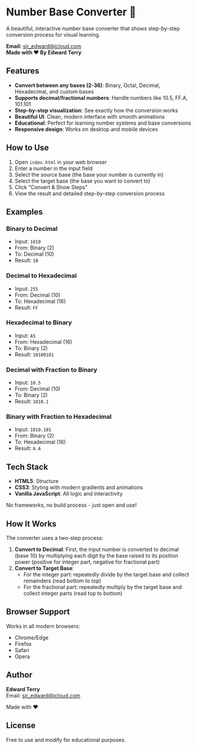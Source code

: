 # Number Base Converter 🔢

A beautiful, interactive number base converter that shows step-by-step conversion process for visual learning.


**Email:** sir_edward@icloud.com  
**Made with ❤️ By Edward Terry**

## Features

- **Convert between any bases (2-36)**: Binary, Octal, Decimal, Hexadecimal, and custom bases
- **Supports decimal/fractional numbers**: Handle numbers like 10.5, FF.A, 101.101
- **Step-by-step visualization**: See exactly how the conversion works
- **Beautiful UI**: Clean, modern interface with smooth animations
- **Educational**: Perfect for learning number systems and base conversions
- **Responsive design**: Works on desktop and mobile devices

## How to Use

1. Open `index.html` in your web browser
2. Enter a number in the input field
3. Select the source base (the base your number is currently in)
4. Select the target base (the base you want to convert to)
5. Click "Convert & Show Steps"
6. View the result and detailed step-by-step conversion process

## Examples

### Binary to Decimal
- Input: `1010`
- From: Binary (2)
- To: Decimal (10)
- Result: `10`

### Decimal to Hexadecimal
- Input: `255`
- From: Decimal (10)
- To: Hexadecimal (16)
- Result: `FF`

### Hexadecimal to Binary
- Input: `A5`
- From: Hexadecimal (16)
- To: Binary (2)
- Result: `10100101`

### Decimal with Fraction to Binary
- Input: `10.5`
- From: Decimal (10)
- To: Binary (2)
- Result: `1010.1`

### Binary with Fraction to Hexadecimal
- Input: `1010.101`
- From: Binary (2)
- To: Hexadecimal (16)
- Result: `A.A`

## Tech Stack

- **HTML5**: Structure
- **CSS3**: Styling with modern gradients and animations
- **Vanilla JavaScript**: All logic and interactivity

No frameworks, no build process - just open and use!

## How It Works

The converter uses a two-step process:

1. **Convert to Decimal**: First, the input number is converted to decimal (base 10) by multiplying each digit by the base raised to its position power (positive for integer part, negative for fractional part)
2. **Convert to Target Base**: 
   - For the integer part: repeatedly divide by the target base and collect remainders (read bottom to top)
   - For the fractional part: repeatedly multiply by the target base and collect integer parts (read top to bottom)

## Browser Support

Works in all modern browsers:
- Chrome/Edge
- Firefox
- Safari
- Opera

## Author

**Edward Terry**  
Email: [sir_edward@icloud.com](mailto:sir_edward@icloud.com)

Made with ❤️

## License

Free to use and modify for educational purposes.
